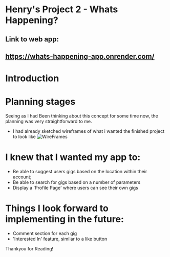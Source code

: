Henry's Project 2 - Whats Happening?
=====================================

Link to web app: 
----------------
https://whats-happening-app.onrender.com/
----------------

Introduction
==================
# Planning stages
Seeing as I had Been thinking about this concept for some time now, the planning was very straightforward to me.
-   I had already sketched wireframes of what i wanted the finished project to look like
![WireFrames](IMG_0950.png)

# I knew that I wanted my app to:
-   Be able to suggest users gigs based on the location within their account;
-   Be able to search for gigs based on a number of parameters
-   Display a 'Profile Page' where users can see their own gigs

# Things I look forward to implementing in the future:
-   Comment section for each gig
-   'Interested In' feature, similar to a like button

Thankyou for Reading!


